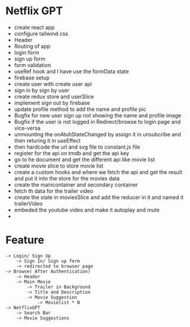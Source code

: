 # Netflix GPT
- create react app
- configure tailwind css
- Header
- Routing of app
- login form
- sign up form
- form validation
- useRef hook and I have use the formData state
- firebase setup
- create user with create user api
- sign in by sign by user
- create redux store and userSlice
- implement sign out by firebase 
- update profile method to add the name and profile pic 
- Bugfix for new user sign up not showing the name and profile image
- Bugfix if the user is not logged in Redirect/browse to login page and vice-versa
- unmounting the onAtuhStateChanged by assign it in unsubcribe and then returing it in useEffect
- then hardcode the url and svg file to constant.js file
- register for the api on tmdb and get the api key
- go to he document and get the different api like movie list
- create movie slice to store movie list
- create a custom hooks and where we fetch the api and get the result and put it into the store for the movies data
- create the maincontainer and secondary container
- fetch th data for the trailer video
- create the state in moviesSlice and add the reducer in it and named it trailerVideo
- embeded the youtube video and make it autoplay and mute
- 

# Feature
    -> Login/ Sign Up
        -> Sign In/ Sign up form 
        -> redirected to browser page
    -> Browse( After Authentication)
        -> Header
        -> Main Movie 
            -> Trailer in Background
            -> Title and Description
            -> Movie Suggestion
                -> Movielist * N
    -> NetflixGPT
        -> Search Bar
        -> Movie Suggestions
